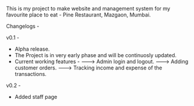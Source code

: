 This is my project to make website and management system for my favourite place to eat - Pine Restaurant, Mazgaon, Mumbai.

Changelogs - 

v0.1 -
- Alpha release.
- The Project is in very early phase and will be continuosly updated.
- Current working features -
    ---> Admin login and logout.
    ---> Adding customer orders.
    ---> Tracking income and expense of the transactions.


v0.2 -
- Added staff page